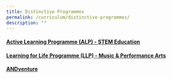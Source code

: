 ```yaml
---
title: Distinctive Programmes
permalink: /curriculum/distinctive-programmes/
description: ""
---
```

#### <a href="/curriculum/distinctive-programmes/active-learning-programme-alp-stem-education"><strong>Active Learning Programme (ALP) - STEM Education</strong></a> 
#### <a href="/curriculum/distinctive-programmes/learning-for-life-programme-llp-music-n-performance-arts"><strong>Learning for Life Programme (LLP) - Music &amp; Performance Arts</strong></a> 
####  <a href="/curriculum/distinctive-programmes/andventure/overview-of-andventure"><strong>ANDventure</strong></a>